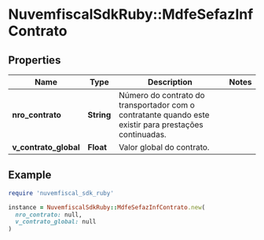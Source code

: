 # NuvemfiscalSdkRuby::MdfeSefazInfContrato

## Properties

| Name | Type | Description | Notes |
| ---- | ---- | ----------- | ----- |
| **nro_contrato** | **String** | Número do contrato do transportador com o contratante quando este existir para prestações continuadas. |  |
| **v_contrato_global** | **Float** | Valor global do contrato. |  |

## Example

```ruby
require 'nuvemfiscal_sdk_ruby'

instance = NuvemfiscalSdkRuby::MdfeSefazInfContrato.new(
  nro_contrato: null,
  v_contrato_global: null
)
```

